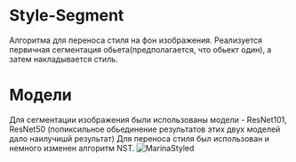 # Style-Segment
Алгоритма для переноса стиля на фон изображения.
Реализуется первичная сегментация обьета(предполагается, что обьект один), а затем накладывается стиль.
# Модели
Для сегментации изображения были использованы модели - ResNet101, ResNet50 (попиксильное обьединение результатов этих двух моделей дало наилучишй результат)
Для переноса стиля был использован и немного изменен алгоритм NST. 
![MarinaStyled](https://user-images.githubusercontent.com/64344132/123556024-22941e80-d79a-11eb-94b0-36eb8b865554.jpg)

